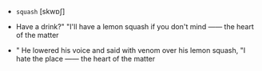 - `squash` [skwɒʃ]



-  Have a drink?" "I'll have a lemon squash if you don't mind —— the heart of the matter

- " He lowered his voice and said with venom over his lemon squash, "I hate the place —— the heart of the matter